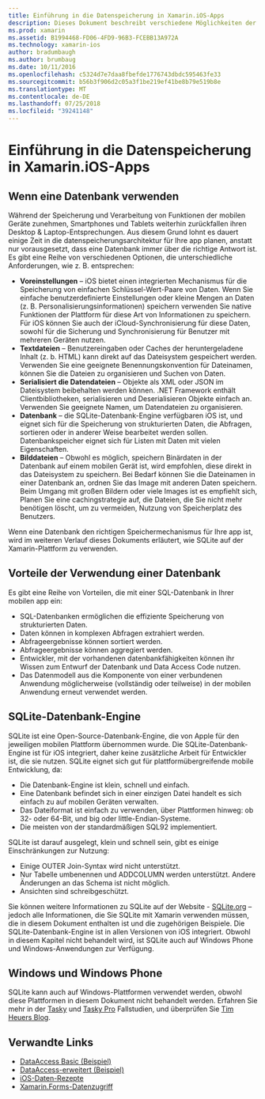 ```yaml
---
title: Einführung in die Datenspeicherung in Xamarin.iOS-Apps
description: Dieses Dokument beschreibt verschiedene Möglichkeiten der Speicherung von Daten in einer Xamarin.iOS-Anwendung, und finden Sie ausführliche Informationen zu den Vorteilen von SQLite.
ms.prod: xamarin
ms.assetid: B1994468-FD06-4FD9-96B3-FCEBB13A972A
ms.technology: xamarin-ios
author: bradumbaugh
ms.author: brumbaug
ms.date: 10/11/2016
ms.openlocfilehash: c5324d7e7daa8fbefde1776743dbdc595463fe33
ms.sourcegitcommit: b56b3f906d2c05a3f1be219ef41be8b79e519b8e
ms.translationtype: MT
ms.contentlocale: de-DE
ms.lasthandoff: 07/25/2018
ms.locfileid: "39241148"
---
```

# <a name="introduction-to-data-storage-in-xamarinios-apps"></a>Einführung in die Datenspeicherung in Xamarin.iOS-Apps

## <a name="when-to-use-a-database"></a>Wenn eine Datenbank verwenden

Während der Speicherung und Verarbeitung von Funktionen der mobilen Geräte zunehmen, Smartphones und Tablets weiterhin zurückfallen ihren Desktop &amp; Laptop-Entsprechungen. Aus diesem Grund lohnt es dauert einige Zeit in die datenspeicherungsarchitektur für Ihre app planen, anstatt nur vorausgesetzt, dass eine Datenbank immer über die richtige Antwort ist. Es gibt eine Reihe von verschiedenen Optionen, die unterschiedliche Anforderungen, wie z. B. entsprechen:

-  **Voreinstellungen** – iOS bietet einen integrierten Mechanismus für die Speicherung von einfachen Schlüssel-Wert-Paare von Daten. Wenn Sie einfache benutzerdefinierte Einstellungen oder kleine Mengen an Daten (z. B. Personalisierungsinformationen) speichern verwenden Sie native Funktionen der Plattform für diese Art von Informationen zu speichern. Für iOS können Sie auch der iCloud-Synchronisierung für diese Daten, sowohl für die Sicherung und Synchronisierung für Benutzer mit mehreren Geräten nutzen.
-  **Textdateien** – Benutzereingaben oder Caches der heruntergeladene Inhalt (z. b. HTML) kann direkt auf das Dateisystem gespeichert werden. Verwenden Sie eine geeignete Benennungskonvention für Dateinamen, können Sie die Dateien zu organisieren und Suchen von Daten.
-  **Serialisiert die Datendateien** – Objekte als XML oder JSON im Dateisystem beibehalten werden können. .NET Framework enthält Clientbibliotheken, serialisieren und Deserialisieren Objekte einfach an. Verwenden Sie geeignete Namen, um Datendateien zu organisieren.
-  **Datenbank** – die SQLite-Datenbank-Engine verfügbaren iOS ist, und eignet sich für die Speicherung von strukturierten Daten, die Abfragen, sortieren oder in anderer Weise bearbeitet werden sollen. Datenbankspeicher eignet sich für Listen mit Daten mit vielen Eigenschaften.
-  **Bilddateien** – Obwohl es möglich, speichern Binärdaten in der Datenbank auf einem mobilen Gerät ist, wird empfohlen, diese direkt in das Dateisystem zu speichern. Bei Bedarf können Sie die Dateinamen in einer Datenbank an, ordnen Sie das Image mit anderen Daten speichern. Beim Umgang mit großen Bildern oder viele Images ist es empfiehlt sich, Planen Sie eine cachingstrategie auf, die Dateien, die Sie nicht mehr benötigen löscht, um zu vermeiden, Nutzung von Speicherplatz des Benutzers.


Wenn eine Datenbank den richtigen Speichermechanismus für Ihre app ist, wird im weiteren Verlauf dieses Dokuments erläutert, wie SQLite auf der Xamarin-Plattform zu verwenden.

## <a name="advantages-of-using-a-database"></a>Vorteile der Verwendung einer Datenbank

Es gibt eine Reihe von Vorteilen, die mit einer SQL-Datenbank in Ihrer mobilen app ein:

-  SQL-Datenbanken ermöglichen die effiziente Speicherung von strukturierten Daten.
-  Daten können in komplexen Abfragen extrahiert werden.
-  Abfrageergebnisse können sortiert werden.
-  Abfrageergebnisse können aggregiert werden.
-  Entwickler, mit der vorhandenen datenbankfähigkeiten können ihr Wissen zum Entwurf der Datenbank und Data Access Code nutzen.
-  Das Datenmodell aus die Komponente von einer verbundenen Anwendung möglicherweise (vollständig oder teilweise) in der mobilen Anwendung erneut verwendet werden.


## <a name="sqlite-database-engine"></a>SQLite-Datenbank-Engine

SQLite ist eine Open-Source-Datenbank-Engine, die von Apple für den jeweiligen mobilen Plattform übernommen wurde. Die SQLite-Datenbank-Engine ist für iOS integriert, daher keine zusätzliche Arbeit für Entwickler ist, die sie nutzen. SQLite eignet sich gut für plattformübergreifende mobile Entwicklung, da:

-  Die Datenbank-Engine ist klein, schnell und einfach.
-  Eine Datenbank befindet sich in einer einzigen Datei handelt es sich einfach zu auf mobilen Geräten verwalten.
-  Das Dateiformat ist einfach zu verwenden, über Plattformen hinweg: ob 32- oder 64-Bit, und big oder little-Endian-Systeme.
-  Die meisten von der standardmäßigen SQL92 implementiert.


SQLite ist darauf ausgelegt, klein und schnell sein, gibt es einige Einschränkungen zur Nutzung:

-  Einige OUTER Join-Syntax wird nicht unterstützt.
-  Nur Tabelle umbenennen und ADDCOLUMN werden unterstützt. Andere Änderungen an das Schema ist nicht möglich.
-  Ansichten sind schreibgeschützt.


Sie können weitere Informationen zu SQLite auf der Website - [SQLite.org](http://SQLite.org) – jedoch alle Informationen, die Sie SQLite mit Xamarin verwenden müssen, die in diesem Dokument enthalten ist und die zugehörigen Beispiele. Die SQLite-Datenbank-Engine ist in allen Versionen von iOS integriert.
Obwohl in diesem Kapitel nicht behandelt wird, ist SQLite auch auf Windows Phone und Windows-Anwendungen zur Verfügung.

## <a name="windows-and-windows-phone"></a>Windows und Windows Phone

SQLite kann auch auf Windows-Plattformen verwendet werden, obwohl diese Plattformen in diesem Dokument nicht behandelt werden.
Erfahren Sie mehr in der [Tasky](~/cross-platform/app-fundamentals/building-cross-platform-applications/case-study-tasky.md) und [Tasky Pro](http://docs.xamarin.com/guides/cross-platform/application_fundamentals/building_cross_platform_applications/case_study%3A_tasky) Fallstudien, und überprüfen Sie [Tim Heuers Blog](http://timheuer.com/blog/archive/2012/06/28/seeding-your-metro-style-app-with-sqlite-database.aspx).



## <a name="related-links"></a>Verwandte Links

- [DataAccess Basic (Beispiel)](https://github.com/xamarin/mobile-samples/tree/master/DataAccess/Basic)
- [DataAccess-erweitert (Beispiel)](https://github.com/xamarin/mobile-samples/tree/master/DataAccess/Advanced)
- [iOS-Daten-Rezepte](https://github.com/xamarin/recipes/tree/master/Recipes/ios/data/sqlite)
- [Xamarin.Forms-Datenzugriff](~/xamarin-forms/app-fundamentals/databases.md)
